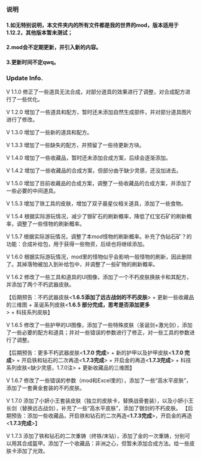 ### 说明

#### 1.如无特别说明，本文件夹内的所有文件都是我的世界的mod，版本适用于1.12.2，其他版本暂未测试；
#### 2.mod会不定期更新，并引入新的内容。
#### 3.更新时间不定qwq。

### Update Info.

V 1.1.0 修正了一些道具无法合成，对部分道具的效果进行了调整，对合成配方进行了一些优化。

V 1.2.0 增加了一些道具和配方，暂时还未添加自然生成部件，并对部分道具图片进行了修改。

V 1.3.0 增加了一些新的道具和配方。

V 1.3.3 增加了一些缺失的配方，并预留了一些待更新方块。

V 1.4.0 增加了一些收藏品，暂时还未添加合成方案，后续会逐渐添加。

V 1.4.2 增加了一些收藏品的合成方案，但部分由于缺少灵感，还没加进去。

V 1.5.0 增加了目前收藏品的合成方案，调整了一些收藏品的合成方案，并添加了一些必要的中间道具。

V 1.5.3 增加了铁工具的皮肤，增加了双子晨星仪相关道具，添加了一些食物。

V 1.5.4 根据实际游玩情况，减少了银矿石的刷新概率，降低了红宝石矿的刷新概率，调整了一些怪物的刷新概率。

V 1.5.7 根据实际游玩情况，调整了本mod怪物的刷新概率。补充了伪钻石矿？的功能：合成补给包，用于获得一些物资，后续也将继续添加。

V 1.6.0 根据实际游玩情况，mod里的怪物似乎会影响一般怪物的刷新，因此删除了。其掉落物被加入到补给包中，并调整了一些矿物的刷新概率。

V 1.6.2 修改了一些工具和道具的UI图像，添加了一个不朽皮肤换肤卡和其配方，并添加了两个不朽武器皮肤。

【后期预告：不朽武器皮肤<**1.6.5添加了远古战剑的不朽皮肤**> + 更新一些收藏品的三维图 + 圣诞系列皮肤<**1.6.5 部分完成，思考是否添加更多**> + 科技系列皮肤】

V 1.6.5 修改了一些护甲的UI图像，添加了一些特殊皮肤（圣诞剑+激光剑），添加了一些必要的配方和道具；并对一些错误的参数进行了修正，对一些工具的参数进行了调整。

【后期预告：更多不朽武器皮肤<**1.7.0 完成**> + 新的护甲以及护甲皮肤<**1.7.0 完成**> + 开启铁和钻石的二次再造<**1.7.3完成**> + 开启金的再造<**1.7.3完成**> + 科技系列皮肤<缺少灵感，1.7.0注> + 更新收藏品的三维图】

V 1.6.7 修改了一些错误的参数（mod和Excel里的），添加了一些“高水平皮肤”，添加了一套黄金套装的不朽皮肤。

V 1.7.0 添加了小妍小王套装皮肤（独立的皮肤卡，替换战骨套装），以及小妍小王长剑（替换远古战剑），补充了一些“高水平皮肤”，添加了银剑的不朽皮肤。
【后期预告：添加一些收藏品，开启铁和钻石的二次再造<**1.7.3完成**>，开启金的再造<**1.7.3完成**>】

V 1.7.3 添加了铁和钻石的二次重铸（终铁/末钻），添加了金的一次重铸，分别可以用其合成盔甲。添加了一个收藏品：非洲之心，但暂未添加合成方法。给一些皮肤卡添加了光效。
